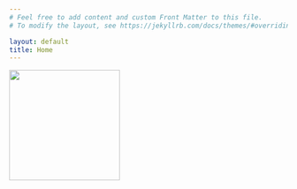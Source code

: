 ```yaml
---
# Feel free to add content and custom Front Matter to this file.
# To modify the layout, see https://jekyllrb.com/docs/themes/#overriding-theme-defaults

layout: default
title: Home
---
```

<img align="left" src="/files/seahorce_logo.jpg" width="200" style="padding-right: 15px; padding-bottom: 15px">

